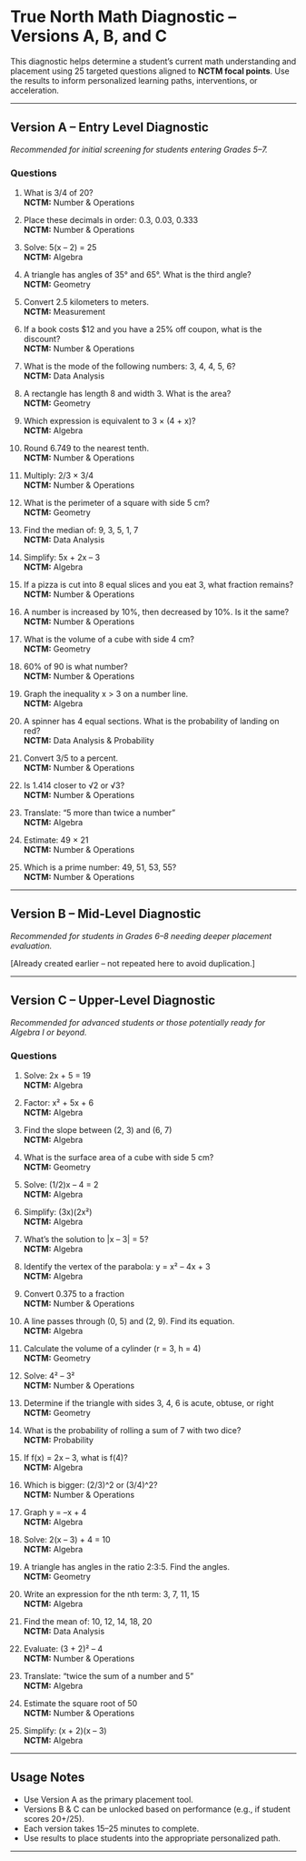 # True North Math Diagnostic – Versions A, B, and C

This diagnostic helps determine a student’s current math understanding and placement using 25 targeted questions aligned to **NCTM focal points**. Use the results to inform personalized learning paths, interventions, or acceleration.

---

## Version A – Entry Level Diagnostic

_Recommended for initial screening for students entering Grades 5–7._

### Questions

1. What is 3/4 of 20?  
   **NCTM:** Number & Operations

2. Place these decimals in order: 0.3, 0.03, 0.333  
   **NCTM:** Number & Operations

3. Solve: 5(x – 2) = 25  
   **NCTM:** Algebra

4. A triangle has angles of 35° and 65°. What is the third angle?  
   **NCTM:** Geometry

5. Convert 2.5 kilometers to meters.  
   **NCTM:** Measurement

6. If a book costs $12 and you have a 25% off coupon, what is the discount?  
   **NCTM:** Number & Operations

7. What is the mode of the following numbers: 3, 4, 4, 5, 6?  
   **NCTM:** Data Analysis

8. A rectangle has length 8 and width 3. What is the area?  
   **NCTM:** Geometry

9. Which expression is equivalent to 3 × (4 + x)?  
   **NCTM:** Algebra

10. Round 6.749 to the nearest tenth.  
   **NCTM:** Number & Operations

11. Multiply: 2/3 × 3/4  
   **NCTM:** Number & Operations

12. What is the perimeter of a square with side 5 cm?  
   **NCTM:** Geometry

13. Find the median of: 9, 3, 5, 1, 7  
   **NCTM:** Data Analysis

14. Simplify: 5x + 2x – 3  
   **NCTM:** Algebra

15. If a pizza is cut into 8 equal slices and you eat 3, what fraction remains?  
   **NCTM:** Number & Operations

16. A number is increased by 10%, then decreased by 10%. Is it the same?  
   **NCTM:** Number & Operations

17. What is the volume of a cube with side 4 cm?  
   **NCTM:** Geometry

18. 60% of 90 is what number?  
   **NCTM:** Number & Operations

19. Graph the inequality x > 3 on a number line.  
   **NCTM:** Algebra

20. A spinner has 4 equal sections. What is the probability of landing on red?  
   **NCTM:** Data Analysis & Probability

21. Convert 3/5 to a percent.  
   **NCTM:** Number & Operations

22. Is 1.414 closer to √2 or √3?  
   **NCTM:** Number & Operations

23. Translate: “5 more than twice a number”  
   **NCTM:** Algebra

24. Estimate: 49 × 21  
   **NCTM:** Number & Operations

25. Which is a prime number: 49, 51, 53, 55?  
   **NCTM:** Number & Operations

---

## Version B – Mid-Level Diagnostic

_Recommended for students in Grades 6–8 needing deeper placement evaluation._

[Already created earlier – not repeated here to avoid duplication.]

---

## Version C – Upper-Level Diagnostic

_Recommended for advanced students or those potentially ready for Algebra I or beyond._

### Questions

1. Solve: 2x + 5 = 19  
   **NCTM:** Algebra

2. Factor: x² + 5x + 6  
   **NCTM:** Algebra

3. Find the slope between (2, 3) and (6, 7)  
   **NCTM:** Algebra

4. What is the surface area of a cube with side 5 cm?  
   **NCTM:** Geometry

5. Solve: (1/2)x – 4 = 2  
   **NCTM:** Algebra

6. Simplify: (3x)(2x²)  
   **NCTM:** Algebra

7. What’s the solution to |x – 3| = 5?  
   **NCTM:** Algebra

8. Identify the vertex of the parabola: y = x² – 4x + 3  
   **NCTM:** Algebra

9. Convert 0.375 to a fraction  
   **NCTM:** Number & Operations

10. A line passes through (0, 5) and (2, 9). Find its equation.  
   **NCTM:** Algebra

11. Calculate the volume of a cylinder (r = 3, h = 4)  
   **NCTM:** Geometry

12. Solve: 4² – 3²  
   **NCTM:** Number & Operations

13. Determine if the triangle with sides 3, 4, 6 is acute, obtuse, or right  
   **NCTM:** Geometry

14. What is the probability of rolling a sum of 7 with two dice?  
   **NCTM:** Probability

15. If f(x) = 2x – 3, what is f(4)?  
   **NCTM:** Algebra

16. Which is bigger: (2/3)^2 or (3/4)^2?  
   **NCTM:** Number & Operations

17. Graph y = –x + 4  
   **NCTM:** Algebra

18. Solve: 2(x – 3) + 4 = 10  
   **NCTM:** Algebra

19. A triangle has angles in the ratio 2:3:5. Find the angles.  
   **NCTM:** Geometry

20. Write an expression for the nth term: 3, 7, 11, 15  
   **NCTM:** Algebra

21. Find the mean of: 10, 12, 14, 18, 20  
   **NCTM:** Data Analysis

22. Evaluate: (3 + 2)² – 4  
   **NCTM:** Number & Operations

23. Translate: “twice the sum of a number and 5”  
   **NCTM:** Algebra

24. Estimate the square root of 50  
   **NCTM:** Number & Operations

25. Simplify: (x + 2)(x – 3)  
   **NCTM:** Algebra

---

## Usage Notes

- Use Version A as the primary placement tool.
- Versions B & C can be unlocked based on performance (e.g., if student scores 20+/25).
- Each version takes 15–25 minutes to complete.
- Use results to place students into the appropriate personalized path.

---
